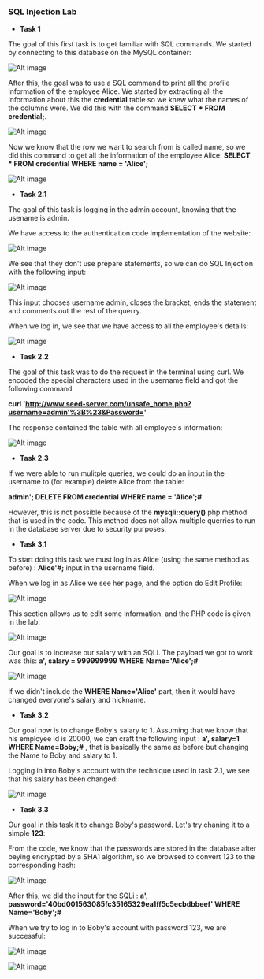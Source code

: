 ### SQL Injection Lab

- **Task 1**

The goal of this first task is to get familiar with SQL commands.
We started by connecting to this database on the MySQL container:

![Alt image](images/lb8i2.png)

After this, the goal was to use a SQL command to print all the profile information of the employee Alice.
We started by extracting all the information about this the **credential** table so we knew what the names of the columns were.
We did this with the command **SELECT * FROM credential;**.

![Alt image](images/lb8i3.png)

Now we know that the row we want to search from is called name, so we did this command to get all the information of the employee Alice:
**SELECT * FROM credential WHERE name = 'Alice';**

![Alt image](images/lb8i4.png)

- **Task 2.1**

The goal of this task is logging in the admin account, knowing that the usename is admin.

We have access to the authentication code implementation of the website:

![Alt image](images/lb8i5.png)

We see that they don't use prepare statements, so we can do SQL Injection with the following input:

![Alt image](images/lb8i6.png)

This input chooses username admin, closes the bracket, ends the statement and comments out the rest of the querry.

When we log in, we see that we have access to all the employee's details:

![Alt image](images/lb8i7.png)

- **Task 2.2**

The goal of this task was to do the request in the terminal using curl. We encoded the special characters used in the username field and got the following command:

**curl 'http://www.seed-server.com/unsafe_home.php?username=admin'%3B%23&Password='** 

The response contained the table with all employee's information:

![Alt image](images/lb8i8.png)

- **Task 2.3**

If we were able to run mulitple queries, we could do an input in the username to (for example) delete Alice from the table:

**admin'; DELETE FROM credential WHERE name = 'Alice';#** 

However, this is not possible because of the **mysqli::query()** php method that is used in the code. This method does not allow multiple querries to run in the database server due to security purposes.

- **Task 3.1**

To start doing this task we must log in as Alice (using the same method as before) : **Alice'#;** input in the username field.

When we log in as Alice we see her page, and the option do Edit Profile:

![Alt image](images/lb8i9.png)

This section allows us to edit some information, and the PHP code is given in the lab:

![Alt image](images/lb8i10.png)

Our goal is to increase our salary with an SQLi. The payload we got to work was this: **a', salary = 999999999 WHERE Name='Alice';#**

![Alt image](images/lb8i11.png)

If we didn't include the **WHERE Name='Alice'** part, then it would have changed everyone's salary and nickname.

- **Task 3.2**

Our goal now is to change Boby's salary to 1. Assuming that we know that his employee id is 20000, we can craft the following input : **a', salary=1 WHERE Name=Boby;#** , that is basically the same as before but changing the Name to Boby and salary to 1.

Logging in into Boby's account with the technique used in task 2.1, we see that his salary has been changed:

![Alt image](images/lb8i12.png)

- **Task 3.3**

Our goal in this task it to change Boby's password. Let's try chaning it to a simple **123**:

From the code, we know that the passwords are stored in the database after beying encrypted by a SHA1 algorithm, so we browsed to convert 123 to the corresponding hash:

![Alt image](images/lb8i13.png)

After this, we did the input for the SQLi : **a', password='40bd001563085fc35165329ea1ff5c5ecbdbbeef' WHERE Name='Boby';#**

When we try to log in to Boby's account with password 123, we are successful:

![Alt image](images/lb8i14.png)

![Alt image](images/lb8i15.png)
